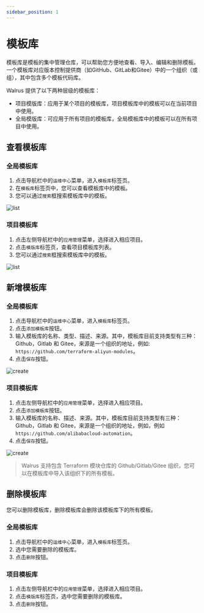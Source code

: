 ```yaml
---
sidebar_position: 1
---
```


# 模板库

模板库是模板的集中管理仓库，可以帮助您方便地查看、导入、编辑和删除模板。一个模板库对应版本控制提供商（如GitHub、GitLab和Gitee）中的一个组织（或组），其中包含多个模板代码库。

Walrus 提供了以下两种层级的模板库：
- 项目模版库：应用于某个项目的模板库，项目模板库中的模板可以在当前项目中使用。
- 全局模版库：可应用于所有项目的模板库，全局模板库中的模板可以在所有项目中使用。

## 查看模板库

### 全局模板库

1. 点击导航栏中的`运维中心`菜单，进入`模板库`标签页。
2. 在`模板库`标签页中，您可以查看模板库中的模板。
3. 您可以通过`搜索`框搜索模板库中的模板。

![list](/img/v0.5.0/operation/catalog/list-catalog-en.png)

### 项目模板库

1. 点击左侧导航栏中的`应用管理`菜单，选择进入相应项目。
2. 点击`模版库`标签页，查看项目模板库列表。
3. 您可以通过`搜索`框搜索模板库中的模板。

![list](/img/v0.5.0/operation/catalog/list-project-catalog-en.png)

## 新增模板库

### 全局模板库

1. 点击导航栏中的`运维中心`菜单，进入`模板库`标签页。
2. 点击`添加模板库`按钮。
3. 输入模板库的名称、类型、描述、来源。其中，模板库目前支持类型有三种： Github，Gitlab 和 Gitee，来源是一个组织的地址，例如:
 `https://github.com/terraform-aliyun-modules`。
4. 点击`保存`按钮。

![create](/img/v0.5.0/operation/catalog/create-en.png)

### 项目模板库

1. 点击左侧导航栏中的`应用管理`菜单，选择进入相应项目。
2. 点击`添加模板库`按钮。
3. 输入模板库的名称、描述、来源。其中，模板库目前支持类型有三种： Github，Gitlab 和 Gitee，来源是一个组织的地址，例如，例如 `https://github.com/alibabacloud-automation`。
4. 点击`保存`按钮。

![create](/img/v0.5.0/operation/catalog/create-project-en.png)

> Walrus 支持包含 Terraform 模块仓库的 Github/Gitlab/Gitee 组织，您可以在模板库中导入该组织下的所有模板。

## 删除模板库

您可以删除模板库，删除模板库会删除该模板库下的所有模板。

### 全局模板库

1. 点击导航栏中的`运维中心`菜单，进入`模板库`标签页。
2. 选中您需要删除的模板库。
3. 点击`删除`按钮。

### 项目模板库

1. 点击左侧导航栏中的`应用管理`菜单，选择进入相应项目。
2. 点击`模版库`标签页，选中您需要删除的模板库。
3. 点击`删除`按钮。
